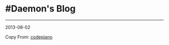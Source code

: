 #Daemon's Blog
===============

---------------
2013-08-02

Copy From:
[codepiano](http://codepiano.github.io)
